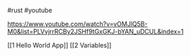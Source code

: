 #rust #youtube 

https://www.youtube.com/watch?v=vOMJlQ5B-M0&list=PLVvjrrRCBy2JSHf9tGxGKJ-bYAN_uDCUL&index=1

[[1 Hello World App]]
[[2 Variables]]









